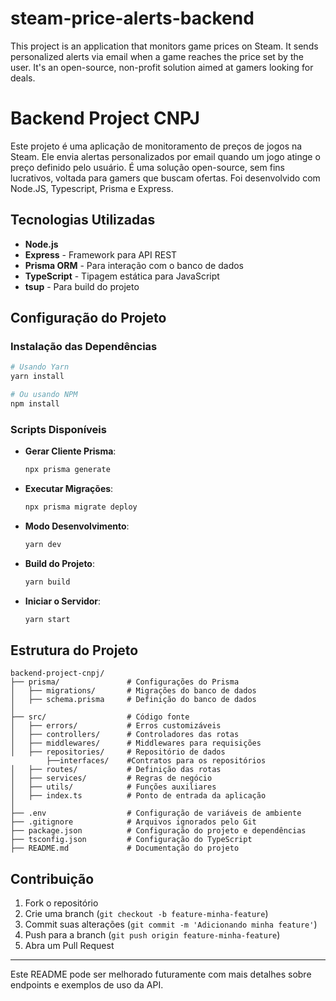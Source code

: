 # steam-price-alerts-backend

This project is an application that monitors game prices on Steam. It sends personalized alerts via email when a game reaches the price set by the user. It's an open-source, non-profit solution aimed at gamers looking for deals.

# Backend Project CNPJ

Este projeto é uma aplicação de monitoramento de preços de jogos na Steam. Ele envia alertas personalizados por email quando um jogo atinge o preço definido pelo usuário. É uma solução open-source, sem fins lucrativos, voltada para gamers que buscam ofertas. Foi desenvolvido com Node.JS, Typescript, Prisma e Express.

## Tecnologias Utilizadas

- **Node.js**
- **Express** - Framework para API REST
- **Prisma ORM** - Para interação com o banco de dados
- **TypeScript** - Tipagem estática para JavaScript
- **tsup** - Para build do projeto

## Configuração do Projeto

### Instalação das Dependências

```bash
# Usando Yarn
yarn install

# Ou usando NPM
npm install
```

### Scripts Disponíveis

- **Gerar Cliente Prisma**:
  ```bash
  npx prisma generate
  ```
- **Executar Migrações**:
  ```bash
  npx prisma migrate deploy
  ```
- **Modo Desenvolvimento**:
  ```bash
  yarn dev
  ```
- **Build do Projeto**:
  ```bash
  yarn build
  ```
- **Iniciar o Servidor**:
  ```bash
  yarn start
  ```

## Estrutura do Projeto

```
backend-project-cnpj/
├── prisma/               # Configurações do Prisma
│   ├── migrations/       # Migrações do banco de dados
│   ├── schema.prisma     # Definição do banco de dados
│
├── src/                  # Código fonte
│   ├── errors/           # Erros customizáveis
│   ├── controllers/      # Controladores das rotas
│   ├── middlewares/      # Middlewares para requisições
│   ├── repositories/     # Repositório de dados
        ├──interfaces/    #Contratos para os repositórios
│   ├── routes/           # Definição das rotas
│   ├── services/         # Regras de negócio
│   ├── utils/            # Funções auxiliares
│   ├── index.ts          # Ponto de entrada da aplicação
│
├── .env                  # Configuração de variáveis de ambiente
├── .gitignore            # Arquivos ignorados pelo Git
├── package.json          # Configuração do projeto e dependências
├── tsconfig.json         # Configuração do TypeScript
├── README.md             # Documentação do projeto
```

## Contribuição

1. Fork o repositório
2. Crie uma branch (`git checkout -b feature-minha-feature`)
3. Commit suas alterações (`git commit -m 'Adicionando minha feature'`)
4. Push para a branch (`git push origin feature-minha-feature`)
5. Abra um Pull Request

---

Este README pode ser melhorado futuramente com mais detalhes sobre endpoints e exemplos de uso da API.
